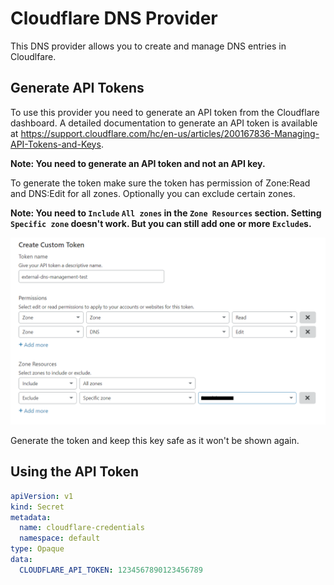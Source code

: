 # Cloudflare DNS Provider

This DNS provider allows you to create and manage DNS entries in Cloudlfare. 

## Generate API Tokens

To use this provider you need to generate an API token from the Cloudflare dashboard.
A detailed documentation to generate an API token is available at 
https://support.cloudflare.com/hc/en-us/articles/200167836-Managing-API-Tokens-and-Keys.

**Note: You need to generate an API token and not an API key.**

To generate the token make sure the token has permission of Zone:Read and DNS:Edit for 
all zones. Optionally you can exclude certain zones.

**Note: You need to `Include` `All zones` in the `Zone Resources` section. Setting 
`Specific zone` doesn't work. But you can still add one or more `Exclude`s.**

![API token creation](api-token-creation.png)

Generate the token and keep this key safe as it won't be shown again.

## Using the API Token

```yaml
apiVersion: v1
kind: Secret
metadata:
  name: cloudflare-credentials
  namespace: default
type: Opaque
data:
  CLOUDFLARE_API_TOKEN: 1234567890123456789
``` 